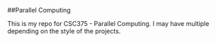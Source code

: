 ##Parallel Computing

This is my repo for CSC375 - Parallel Computing. I may have multiple depending on the style of the projects.
